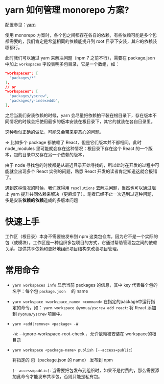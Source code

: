 # yarn 如何管理 monorepo 方案?

配置参见：[yarn](https://classic.yarnpkg.com/en/docs/workspaces/) 

使用 monorepo 方案时，各个包之间都存在各自的依赖，有些依赖可能是多个包都需要的，我们肯定是希望相同的依赖能提升到 root 目录下安装，其它的依赖装哪都行。

此时我们可以通过 yarn 来解决问题（npm 7 之前不行），需要在 package.json 中加上 `workspaces` 字段表明多包目录，它是一个数组，如：

```json
"workspaces": [
  "packages/*"
],
// or
"workspaces": [
  "packages/yscrew",
  "packages/y-indexeddb",
],
```

之后当我们安装依赖的时候，yarn 会尽量把依赖拍平装在根目录下，存在版本不同情况的时候会把使用最多的版本安装在根目录下，其它的就装在各自目录里。

这种看似正确的做法，可能又会带来更恶心的问题。

=> 比如多个 package 都依赖了 React，但是它们版本并不都相同。此时 node_modules 里可能就会存在这种情况：根目录下存在这个 React 的一个版本，包的目录中又存在另一个依赖的版本，

由于 node 寻找包的时候都是从最近目录开始寻找的，所以此时在开发的过程中可能就会出现多个 React 实例的问题，熟悉 React 开发的读者肯定知道这就会报错了。

遇到这种情况的时候，我们就得用 `resolutions` 去解决问题，当然也可以通过阻止 yarn 提升共同依赖来解决（更麻烦了）。笔者已经不止一次遇到过这种问题，多是安装**依赖的依赖**造成的多版本问题

# 快速上手

工作区（根目录）本身不需要被发布到 npm 这类包仓库。因为它不是一个实际的包（或模块）。工作区是一种组织多包项目的方式，它通过帮助管理包之间的依赖关系、提供共享依赖和更好地组织项目结构来改善项目管理。



# 常用命令

- `yarn workspaces info` 
  显示当前 packages 的信息，其中 key 代表每个包的名字：每个包 `package.json  ` 的 name

- `yarn workspace <workspace_name> <command>`
  在指定的package中运行指定的命令，如：
  `yarn workspace @yomua/yscrew add react`: 将 React 添加到 `@yomua/yscrew` 项目中。

- `yarn <add|remove> <package> -W`

  `-W`:  --ignore-workspace-root-check ，允许依赖被安装在 workspace的根目录

- `yarn workspace <package-name> publish [--access=public]` 

  将指定的 包（package.json 的 name） 发布到 npm

  `[--access=public]`: 当需要把包发布到组织时，如果不是付费的，那么需要添加此命令才能发布共享包，否则只能是私有包。